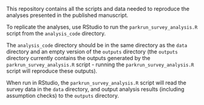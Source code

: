 This repository contains all the scripts and data needed to reproduce the analyses presented in the published manuscript. 

To replicate the analyses, use RStudio to run the `parkrun_survey_analysis.R` script from the `analysis_code` directory.

The `analysis_code` directory should be in the same directory as the `data` directory and an empty version of the `outputs` directory (the `outputs` directory currently contains the outputs generated by the `parkrun_survey_analysis.R` script - running the `parkrun_survey_analysis.R` script will reproduce these outputs). 

When run in RStudio, the `parkrun_survey_analysis.R` script will read the survey data in the `data` directory, and output analysis results (including assumption checks) to the `outputs` directory. 
